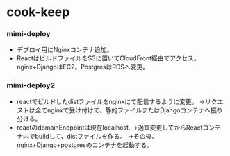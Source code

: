 # cook-keep
### mimi-deploy
- デプロイ用にNginxコンテナ追加。
- ReactはビルドファイルをS3に置いてCloudFront経由でアクセス。nginx+DjangoはEC2。PostgresはRDSへ変更。
### mimi-deploy2
- reactでビルドしたdistファイルをnginxにて配信するように変更。 →リクエストは全てnginxで受け付けて、静的ファイルまたはDjangoコンテナへ振り分ける。
- reactのdomainEndpointは現在localhost. →適宜変更してからReactコンテナ内でbuildして、distファイルを作る。 →その後、nginx+Django+postgresのコンテナを起動する。